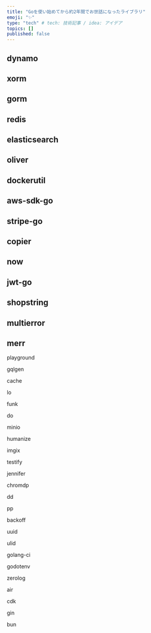 ```yaml
---
title: "Goを使い始めてから約2年間でお世話になったライブラリ"
emoji: "✨"
type: "tech" # tech: 技術記事 / idea: アイデア
topics: []
published: false
---
```


## dynamo

## xorm

## gorm

## redis

## elasticsearch

## oliver

## dockerutil

## aws-sdk-go

## stripe-go

## copier

## now

## jwt-go

## shopstring

## multierror

## merr

playground

gqlgen

cache

lo

funk

do

minio

humanize

imgix

testify

jennifer

chromdp

dd

pp

backoff

uuid

ulid

golang-ci

godotenv

zerolog

air

cdk

gin

bun